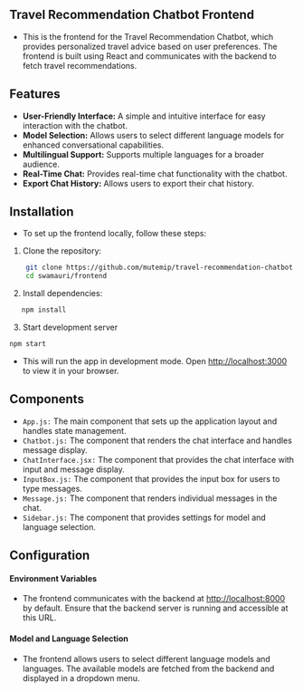 ## Travel Recommendation Chatbot Frontend
- This is the frontend for the Travel Recommendation Chatbot, which provides personalized travel advice based on user preferences. The frontend is built using React and communicates with the backend to fetch travel recommendations.

## Features
   - **User-Friendly Interface:** A simple and intuitive interface for easy interaction with the chatbot.
   - **Model Selection:** Allows users to select different language models for enhanced conversational capabilities.
   - **Multilingual Support:** Supports multiple languages for a broader audience.
   - **Real-Time Chat:** Provides real-time chat functionality with the chatbot.
   - **Export Chat History:** Allows users to export their chat history.

## Installation
- To set up the frontend locally, follow these steps:

 1. Clone the repository:
```sh
    git clone https://github.com/mutemip/travel-recommendation-chatbot.git
    cd swamauri/frontend
```
 2. Install dependencies:
 ```sh
    npm install
 ```
 3. Start development server
 ```sh
 npm start
 ```

 - This will run the app in development mode. Open <http://localhost:3000> to view it in your browser.

## Components
- `App.js:` The main component that sets up the application layout and handles state management.
- `Chatbot.js:` The component that renders the chat interface and handles message display.
- `ChatInterface.jsx:` The component that provides the chat interface with input and message display.
- `InputBox.js:` The component that provides the input box for users to type messages.
- `Message.js:` The component that renders individual messages in the chat.
- `Sidebar.js:` The component that provides settings for model and language selection.

## Configuration
#### Environment Variables
- The frontend communicates with the backend at <http://localhost:8000> by default. Ensure that the backend server is running and accessible at this URL.

#### Model and Language Selection
- The frontend allows users to select different language models and languages. The available models are fetched from the backend and displayed in a dropdown menu.